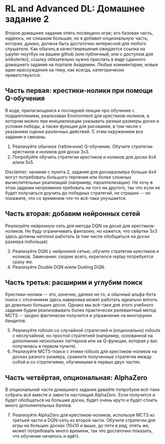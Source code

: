 # RL and Advanced DL: Домашнее задание 2

Второе домашнее задание опять посвящено игре; его базовая часть, надеюсь, не слишком
большая, но я добавил опциональную часть, которая, думаю, должна быть достаточно
интересной для любого слушателя. Как обычно,в качестверешения ожидается ссылка
на jupyter-ноутбук на вашем github (или публичный, или с доступом для snikolenko);
ссылку обязательно нужно прислать в виде сданного домашнего задания на
портале Академии. Любые комментарии, новые идеи ирассуждения на тему, как всегда,
категорически приветствуются.

## Часть первая: крестики-нолики при помощи Q-обучения

В коде, прилагающемся к последней лекции про обучение с подкреплением, реализован
Environment для крестиков-ноликов, в котором можно при инициализации указывать
разные размеры доски и условия победы, а также функции для рисования, в том числе с
указанием оценки различных действий. С этим окружением все задания и связаны.

1. Реализуйте обычное (табличное) Q-обучение. Обучите стратегии крестиков и
    ноликов для доски 3х3.
2. Попробуйте обучить стратегии крестиков и ноликов для доски 4х4 и/или 5х5.

Disclaimer: начиная с пункта 2, задания для досокразмера больше 4х4 могут потребовать
большого терпения или более сложных вычислительных реализаций (например,
параллелизации). Не хочу в этом задании непременно требовать ни того ни другого, так
что если не будет получаться доучить до победных стратегий, не страшно -- но покажите,
что со временем что-то всё-таки улучшается.


## Часть вторая: добавим нейронных сетей

Реализуйте нейронную сеть для метода DQN на доске для крестиков-ноликов. Не буду
ограничивать фантазию, но кажется, что свёртки 3х3 здесь должны неплохо работать (в
том числе обобщаться на доски размера побольше).

3. Реализуйте DQN с нейронной сетью, обучите стратегии крестиков и ноликов.
    Замечание: скорее всего, experience replay потребуется сразу же.
4. Реализуйте Double DQN и/или Dueling DQN.

## Часть третья: расширим и углубим поиск

Крестики-нолики -- это, конечно, далеко не го, и обычный альфа-бета поиск с отсечением
здесь наверняка может работать идеально вплоть до довольно больших досок. Однако мы
всё-таки для этого учебного задания будем реализовывать более практически
релевантный метод MCTS -- заодно фактически получится и упражнение на многоруких
бандитов.

5. Реализуйте rollouts со случайной стратегией и (опционально) rollouts с неслучайной,
    но простой стратегией (например, основанной на дополнении нескольких паттернов
    или на Q-функции, которая у вас получилась в первом пункте).
6. Реализуйте MCTS-поиск с этими rollouts для крестиков-ноликов на досках разного
    размера, сравните полученные стратегии между собой и со стратегиями,
    обученными в первых двух частях.

## Часть четвёртая, опциональная: AlphaZero

В опциональной части домашнего задания давайте попробуем всё-таки собрать всё
вместе и завести настоящий AlphaZero. Если получится и будет обобщаться на большие
доски, будет очень круто и будет стоить много дополнительных баллов.

7. Реализуйте AlphaZero для крестиков-ноликов, используя MCTS из третьей части и
    DQN-сеть из второй части. Обучите стратегии для игры на больших досках (10х10 и
    выше, до пяти в ряд; опять же, может потребовать много времени, так что
    достаточно показать, что обучение началось и идёт).


